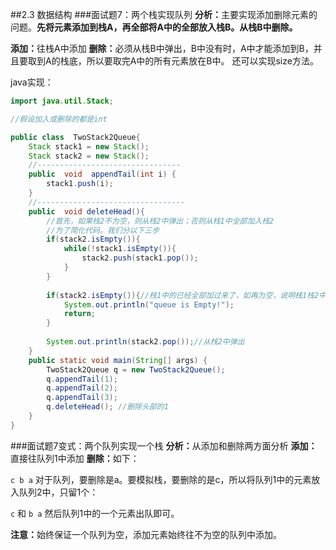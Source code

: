 ##2.3 数据结构
###面试题7：两个栈实现队列
<b>分析：</b>主要实现添加删除元素的问题。<b>先将元素添加到栈A，再全部将A中的全部放入栈B。从栈B中删除。</b>

<b>添加：</b>往栈A中添加
<b>删除：</b>必须从栈B中弹出，B中没有时，A中才能添加到B，并且要取到A的栈底，所以要取完A中的所有元素放在B中。
还可以实现size方法。

java实现：

```java
import java.util.Stack;

//假设加入或删除的都是int

public class  TwoStack2Queue{
	Stack stack1 = new Stack();
	Stack stack2 = new Stack();
	//--------------------------------
	public  void  appendTail(int i) {
		stack1.push(i);
	}
	//---------------------------------
	public  void deleteHead(){
		//首先，如果栈2不为空，则从栈2中弹出；否则从栈1中全部加入栈2
		//为了简化代码。我们分以下三步
		if(stack2.isEmpty()){
			while(!stack1.isEmpty()){
				stack2.push(stack1.pop());
			}
		}
		
		if(stack2.isEmpty()){//栈1中的已经全部加过来了，如再为空，说明栈1栈2中都为空
			System.out.println("queue is Empty!");
			return;
		}
		
		System.out.println(stack2.pop());//从栈2中弹出
	}
	public static void main(String[] args) {
		TwoStack2Queue q = new TwoStack2Queue();
		q.appendTail(1);
		q.appendTail(2);
		q.appendTail(3);
		q.deleteHead(); //删除头部的1
	}
}

```
###面试题7变式：两个队列实现一个栈
<b>分析：</b>从添加和删除两方面分析
<b>添加：</b>直接往队列1中添加
<b>删除：</b>如下：

`c
 b
 a`
 对于队列，要删除是a。要模拟栈，要删除的是c，所以将队列1中的元素放入队列2中，只留1个：
 
 `c`
 和
 `b
  a`
  然后队列1中的一个元素出队即可。
  
  <b>注意：</b>始终保证一个队列为空，添加元素始终往不为空的队列中添加。
